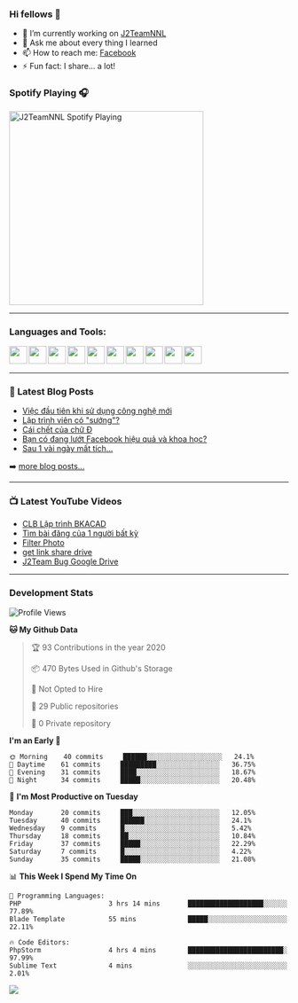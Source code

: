 ### Hi fellows 👋

- 🔭 I’m currently working on [J2TeamNNL]
- 💬 Ask me about every thing I learned
- 📫 How to reach me: [Facebook]
- ⚡ Fun fact: I share... a lot!


### Spotify Playing 🎧
[<img src="https://spotify-playing-git-master.j2teamnnl.vercel.app/api/spotify-playing" alt="J2TeamNNL Spotify Playing" width="350" />](https://open.spotify.com/user/31ghget3jspvgpjwbv5pcwli3smab)

---

### Languages and Tools:
<img align='left' height="32" width="32" src="https://cdn.jsdelivr.net/npm/simple-icons@v3/icons/sublimetext.svg" />
<img align='left' height="32" width="32" src="https://cdn.jsdelivr.net/npm/simple-icons@v3/icons/jetbrains.svg" />
<img align='left' height="32" width="32" src="https://cdn.jsdelivr.net/npm/simple-icons@v3/icons/php.svg" />
<img align='left' height="32" width="32" src="https://cdn.jsdelivr.net/npm/simple-icons@v3/icons/javascript.svg" />
<img align='left' height="32" width="32" src="https://cdn.jsdelivr.net/npm/simple-icons@v3/icons/html5.svg" />
<img align='left' height="32" width="32" src="https://cdn.jsdelivr.net/npm/simple-icons@v3/icons/css3.svg" />
<img align='left' height="32" width="32" src="https://cdn.jsdelivr.net/npm/simple-icons@v3/icons/laravel.svg" />
<img align='left' height="32" width="32" src="https://cdn.jsdelivr.net/npm/simple-icons@v3/icons/mysql.svg" />
<img align='left' height="32" width="32" src="https://cdn.jsdelivr.net/npm/simple-icons@v3/icons/mongodb.svg" />
<img align='left' height="32" width="32" src="https://cdn.jsdelivr.net/npm/simple-icons@v3/icons/mysql.svg" />

<br>
<br>

---

### 📕 Latest Blog Posts
<!-- BLOG-POST-LIST:START -->
- [Việc đầu tiên khi sử dụng công nghệ mới](https://j2teamnnl.blogspot.com/2020/07/viec-au-tien-khi-su-dung-cong-nghe-moi.html)
- [Lập trình viên có "sướng"?](https://j2teamnnl.blogspot.com/2020/03/lap-trinh-vien-co.html)
- [Cái chết của chữ Đ](https://j2teamnnl.blogspot.com/2020/01/cai-chet-cua-chu.html)
- [Bạn có đang lướt Facebook hiệu quả và khoa học?](https://j2teamnnl.blogspot.com/2019/08/ban-co-ang-luot-web-hieu-qua-va-khoa-hoc.html)
- [Sau 1 vài ngày mất tích...](https://j2teamnnl.blogspot.com/2019/08/sau-1-vai-ngay-mat-tich.html)
<!-- BLOG-POST-LIST:END -->
➡️ [more blog posts...](https://j2teamnnl.blogspot.com)

---

### 📺 Latest YouTube Videos
<!-- YOUTUBE:START -->
- [CLB Lập trình BKACAD](https://www.youtube.com/watch?v=qBt6Z4il53Y)
- [Tìm bài đăng của 1 người bất kỳ](https://www.youtube.com/watch?v=PyvfvB-l7LA)
- [Filter Photo](https://www.youtube.com/watch?v=5vnjtl5S0Ig)
- [get link share drive](https://www.youtube.com/watch?v=y2nTZzPRxAI)
- [J2Team Bug Google Drive](https://www.youtube.com/watch?v=lRmVN6t4gKc)
<!-- YOUTUBE:END -->

---
### Development Stats
<!--START_SECTION:waka-->
![Profile Views](http://img.shields.io/badge/Profile%20Views-257-blue)

**🐱 My Github Data** 

> 🏆 93 Contributions in the year 2020
 > 
> 📦 470 Bytes Used in Github's Storage 
 > 
> 🚫 Not Opted to Hire
 > 
> 📜 29 Public repositories
 > 
> 🔑 0 Private repository 
 > 
**I'm an Early 🐤** 

```text
🌞 Morning    40 commits     ██████░░░░░░░░░░░░░░░░░░░   24.1% 
🌆 Daytime    61 commits     █████████░░░░░░░░░░░░░░░░   36.75% 
🌃 Evening    31 commits     ████░░░░░░░░░░░░░░░░░░░░░   18.67% 
🌙 Night      34 commits     █████░░░░░░░░░░░░░░░░░░░░   20.48%

```
📅 **I'm Most Productive on Tuesday** 

```text
Monday       20 commits     ███░░░░░░░░░░░░░░░░░░░░░░   12.05% 
Tuesday      40 commits     ██████░░░░░░░░░░░░░░░░░░░   24.1% 
Wednesday    9 commits      █░░░░░░░░░░░░░░░░░░░░░░░░   5.42% 
Thursday     18 commits     ██░░░░░░░░░░░░░░░░░░░░░░░   10.84% 
Friday       37 commits     █████░░░░░░░░░░░░░░░░░░░░   22.29% 
Saturday     7 commits      █░░░░░░░░░░░░░░░░░░░░░░░░   4.22% 
Sunday       35 commits     █████░░░░░░░░░░░░░░░░░░░░   21.08%

```


📊 **This Week I Spend My Time On** 

```text
💬 Programming Languages: 
PHP                      3 hrs 14 mins       ███████████████████░░░░░░   77.89% 
Blade Template           55 mins             █████░░░░░░░░░░░░░░░░░░░░   22.11%

🔥 Code Editors: 
PhpStorm                 4 hrs 4 mins        ████████████████████████░   97.99% 
Sublime Text             4 mins              ░░░░░░░░░░░░░░░░░░░░░░░░░   2.01%

```


<!--END_SECTION:waka-->

<img align="left" src="https://github-readme-stats-git-master.j2teamnnl.vercel.app/api?username=J2TeamNNL&show_icons=true&hide_border=true" />


[J2TeamNNL]: https://j2teamnnl.com/
[Facebook]: https://fb.me/j2teamnnl
